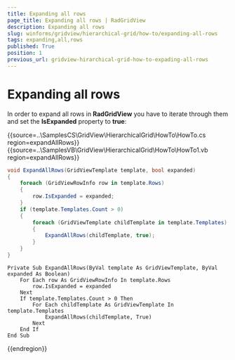 ```yaml
---
title: Expanding all rows
page_title: Expanding all rows | RadGridView
description: Expanding all rows
slug: winforms/gridview/hierarchical-grid/how-to/expanding-all-rows
tags: expanding,all,rows
published: True
position: 1
previous_url: gridview-hirarchical-grid-how-to-expading-all-rows
---
```


# Expanding all rows


In order to expand all rows in __RadGridView__ you have to iterate through them and set the __IsExpanded__ property to __true__:

{{source=..\SamplesCS\GridView\HierarchicalGrid\HowTo\HowTo.cs region=expandAllRows}} 
{{source=..\SamplesVB\GridView\HierarchicalGrid\HowTo\HowTo1.vb region=expandAllRows}} 

````C#
void ExpandAllRows(GridViewTemplate template, bool expanded)
{
    foreach (GridViewRowInfo row in template.Rows)
    {
        row.IsExpanded = expanded;
    }
    if (template.Templates.Count > 0)
    {
        foreach (GridViewTemplate childTemplate in template.Templates)
        {
            ExpandAllRows(childTemplate, true);
        }
    }
}

````
````VB.NET
Private Sub ExpandAllRows(ByVal template As GridViewTemplate, ByVal expanded As Boolean)
    For Each row As GridViewRowInfo In template.Rows
        row.IsExpanded = expanded
    Next
    If template.Templates.Count > 0 Then
        For Each childTemplate As GridViewTemplate In template.Templates
            ExpandAllRows(childTemplate, True)
        Next
    End If
End Sub

````

{{endregion}} 



